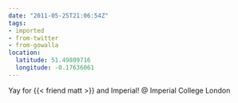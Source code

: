 ```yaml
---
date: "2011-05-25T21:06:54Z"
tags:
- imported
- from-twitter
- from-gowalla
location:
  latitude: 51.49809716
  longitude: -0.17636061
---
```

Yay for {{< friend matt >}} and Imperial! @ Imperial College London

